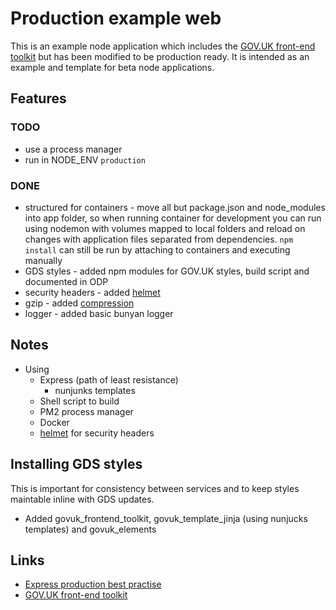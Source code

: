 # Production example web

This is an example node application which includes the [GOV.UK front-end toolkit](https://github.com/alphagov/govuk_frontend_toolkit) but has been modified to be production ready. It is intended as an example and template for beta node applications.

## Features

### TODO

* use a process manager
* run in NODE_ENV `production`

### DONE

* structured for containers - move all but package.json and node_modules into app folder, so when running container for development you can run using nodemon with volumes mapped to local folders and reload on changes with application files separated from dependencies. `npm install` can still be run by attaching to containers and executing manually
* GDS styles - added npm modules for GOV.UK styles, build script and documented in ODP
* security headers - added [helmet](https://www.npmjs.com/package/helmet)
* gzip - added [compression](https://www.npmjs.com/package/compression)
* logger - added basic bunyan logger

## Notes

* Using
  * Express (path of least resistance)
    * nunjunks templates
  * Shell script to build
  * PM2 process manager
  * Docker
  * [helmet](https://www.npmjs.com/package/helmet) for security headers



## Installing GDS styles

This is important for consistency between services and to keep styles maintable inline with GDS updates.

* Added govuk_frontend_toolkit, govuk_template_jinja (using nunjucks templates) and govuk_elements

## Links

* [Express production best practise](https://expressjs.com/en/advanced/best-practice-performance.html)
* [GOV.UK front-end toolkit](https://github.com/alphagov/govuk_frontend_toolkit)